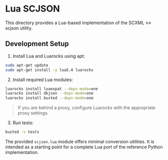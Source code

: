 # Lua SCJSON

This directory provides a Lua-based implementation of the SCXML ↔ scjson utility.

## Development Setup

1. Install Lua and Luarocks using apt:

```bash
sudo apt-get update
sudo apt-get install -y lua5.4 luarocks
```

2. Install required Lua modules:

```bash
luarocks install luaexpat --deps-mode=one
luarocks install dkjson --deps-mode=one
luarocks install busted --deps-mode=one
```

> If you are behind a proxy, configure Luarocks with the appropriate proxy settings.

3. Run tests:

```bash
busted -v tests
```

The provided `scjson.lua` module offers minimal conversion utilities. It is intended as a starting point for a complete Lua port of the reference Python implementation.
